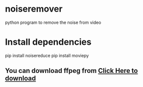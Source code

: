 # noiseremover
python program to remove the noise from video

# Install dependencies
pip install noisereduce
pip install moviepy

<h2>You can download ffpeg from <a href="https://www.gyan.dev/ffmpeg/builds/ffmpeg-git-full.7z">Click Here to download</a></h2>
